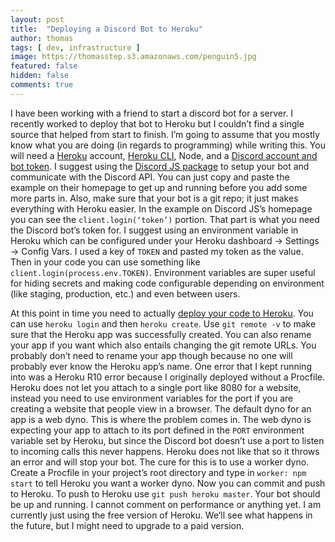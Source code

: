 ```yaml
---
layout: post
title:  "Deploying a Discord Bot to Heroku"
author: thomas
tags: [ dev, infrastructure ]
image: https://thomasstep.s3.amazonaws.com/penguin5.jpg
featured: false
hidden: false
comments: true
---
```

I have been working with a friend to start a discord bot for a server. I recently worked to deploy that bot to Heroku but I couldn’t find a single source that helped from start to finish. I’m going to assume that you mostly know what you are doing (in regards to programming) while writing this. You will need a [Heroku](https://signup.heroku.com/) account, [Heroku CLI](https://devcenter.heroku.com/articles/heroku-cli), Node, and a [Discord account and bot token](https://discordapp.com/developers/applications/). I suggest using the [Discord JS package](https://discord.js.org/#/) to setup your bot and communicate with the Discord API. You can just copy and paste the example on their homepage to get up and running before you add some more parts in. Also, make sure that your bot is a git repo; it just makes everything with Heroku easier. In the example on Discord JS’s homepage you can see the `client.login(‘token’)` portion. That part is what you need the Discord bot’s token for. I suggest using an environment variable in Heroku which can be configured under your Heroku dashboard -> Settings -> Config Vars. I used a key of `TOKEN` and pasted my token as the value. Then in your code you can use something like `client.login(process.env.TOKEN)`. Environment variables are super useful for hiding secrets and making code configurable depending on environment (like staging, production, etc.) and even between users.

At this point in time you need to actually [deploy your code to Heroku](https://devcenter.heroku.com/articles/git). You can use `heroku login` and then `heroku create`.  Use `git remote -v` to make sure that the Heroku app was successfully created. You can also rename your app if you want which also entails changing the git remote URLs. You probably don’t need to rename your app though because no one will probably ever know the Heroku app’s name. One error that I kept running into was a Heroku R10 error because I originally deployed without a Procfile. Heroku does not let you attach to a single port like 8080 for a website, instead you need to use environment variables for the port if you are creating a website that people view in a browser. The default dyno for an app is a web dyno. This is where the problem comes in. The web dyno is expecting your app to attach to its port defined in the `PORT` environment variable set by Heroku, but since the Discord bot doesn’t use a port to listen to incoming calls this never happens. Heroku does not like that so it throws an error and will stop your bot. The cure for this is to use a worker dyno. Create a Procfile in your project’s root directory and type in `worker: npm start` to tell Heroku you want a worker dyno. Now you can commit and push to Heroku. To push to Heroku use `git push heroku master`. Your bot should be up and running. I cannot comment on performance or anything yet. I am currently just using the free version of Heroku. We’ll see what happens in the future, but I might need to upgrade to a paid version.
